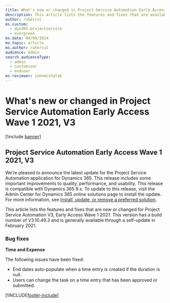 ```yaml
---
title: What's new or changed in Project Service Automation Early Access Wave 1 2021, V3
description: This article lists the features and fixes that are available in Project Service Automation Early Access Wave 1 2021, V3.
author: ruhercul
ms.custom: 
  - dyn365-projectservice
  - evergreen
ms.date: 04/09/2024
ms.topic: article
ms.author: ruhercul
audience: Admin
search.audienceType: 
  - admin
  - customizer
  - enduser
ms.reviewer: johnmichalak
---
```


# What's new or changed in Project Service Automation Early Access Wave 1 2021, V3

[!include [banner](../includes/psa-now-project-operations.md)]

## Project Service Automation Early Access Wave 1 2021, V3

We’re pleased to announce the latest update for the Project Service Automation application for Dynamics 365. This release includes some important improvements to quality, performance, and usability. This release is compatible with Dynamics 365 9.x. To update to this release, visit the Admin Center for Dynamics 365 online solutions page to install the update. For more information, see [Install, update, or remove a preferred solution](/power-platform/admin/install-remove-preferred-solution).

This article lists the features and fixes that are new or changed for Project Service Automation V3, Early Access Wave 1 2021. This version has a build number of V3.10.49.3 and is generally available through a self-update in February 2021.


### Bug fixes

**Time and Expense**

The following issues have been fixed:

- End dates auto-populate when a time entry is created if the duration is null.
- Users can change the task on a time entry that has been approved or submitted.


[!INCLUDE[footer-include](../includes/footer-banner.md)]
